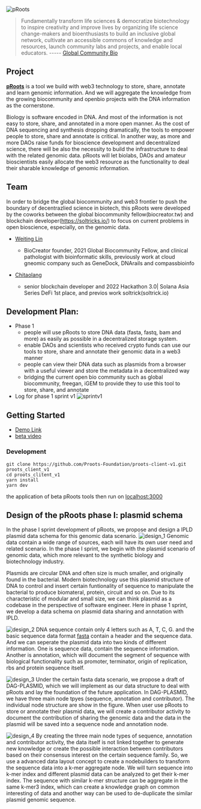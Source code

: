 
![pRoots](https://shdw-drive.genesysgo.net/6WSW4N85PxPUFVrjB41vicn5ZqZRWA4SDuqtczAnjtLA/homepage.png)


>Fundamentally transform life sciences & democratize biotechnology to inspire creativity and improve lives by organizing life science change-makers and bioenthusiasts to build an inclusive global network, cultivate an accessible commons of knowledge and resources, launch community labs and projects, and enable local educators.   ----- [Global Community Bio](https://www.biosummit.org/statement-of-shared-purpose)


## Project

**[pRoots](https://gitcoin.co/grants/7445/proots-empower-people-to-store-share-annotate-and)** is a tool we build with web3 technology to store, share, annotate and learn genomic information. And we will aggregate the knowledge from the growing biocommunity and openbio projects with the DNA information as the cornerstone.

Biology is software encoded in DNA. And most of the information is not easy to store, share, and annotated in a more open manner. As the cost of DNA sequencing and synthesis dropping dramatically, the tools to empower people to store, share and annotate is critical. In another way, as more and more DAOs raise funds for bioscience development and decentralized science, there will be also the necessity to build the infrastructure to deal with the related genomic data. pRoots will let biolabs, DAOs and amateur bioscientists easily allocate the web3 resource as the functionality to deal their sharable knowledge of genomic information.

## Team
In order to bridge the global biocommunity and web3 frontier to push the boundary of decentrazlied science in biotech, this pRoots were developed by the coworks between the global biocommunity fellow(biocreator.tw) and blockchain developer(https://soltricks.io/) to focus on current problems in open bioscience, especially, on the genomic data.

- [Weiting Lin](https://t.co/elU5wwOvpc)
  - BioCreator founder, 2021 Global Biocommunity Fellow, and clinical pathologist with bioinformatic skills, previously work at cloud gneomic company such as GeneDock, DNArails and compassbioinfo

- [Chitaolang](https://twitter.com/chitaolang)
  - senior blockchain developer and 2022 Hackathon 3.0| Solana Asia Series DeFi 1st place, and previos work soltrick(soltrick.io)


## Development Plan:

 - Phase 1
   - people will use pRoots to store DNA data (fasta, fastq, bam and more) as easily as possible in a decentralized storage system.
   - enable DAOs and scientists who received crypto funds can use our tools to store, share and annotate their genomic data in a web3 manner 
   - people can view their DNA data such as plasmids from a browser with a useful viewer and store the metadata in a decentralized way 
   - bridging the current open bio community such as global biocommunity, freegan, iGEM to provide they to use this tool to store, share, and annotate 
  - Log for phase 1 sprint v1
  ![sprintv1](https://shdw-drive.genesysgo.net/6WSW4N85PxPUFVrjB41vicn5ZqZRWA4SDuqtczAnjtLA/sprintv1.png)
## Getting Started
- [Demo Link](https://app.proots.dev/)
- [beta video](https://shdw-drive.genesysgo.net/6WSW4N85PxPUFVrjB41vicn5ZqZRWA4SDuqtczAnjtLA/proots.mp4)

### Development 

```
git clone https://github.com/Proots-Foundation/proots-client-v1.git proots_client_v1
cd proots_clitent_v1
yarn install
yarn dev
```
the application of beta pRoots tools then run on [localhost:3000](https://localhost:3000)

## Design of the pRoots phase I: plasmid schema
In the phase I sprint development of pRoots, we propose and design a IPLD plasmid data schema for this genomic data scenario.
![design_1](https://shdw-drive.genesysgo.net/6WSW4N85PxPUFVrjB41vicn5ZqZRWA4SDuqtczAnjtLA/design_1.png)
Genomic data contain a wide range of sources, each will have its own user need and related scenario. In the phase I sprint, we begin with the plasmid scenario of genomic data, which more relevant to the synthetic biology and biotechnology industry.

Plasmids are circular DNA and often size is much smaller, and originally found in the bacterial. Modern biotechnology use this plasmid structure of DNA to control and insert certain funtionality of sequence to manipulate the bacterial to produce biomateral, protein, circuit and so on.  Due to its characteristic of modular and small size, we can think plasmid as a codebase in the perspective of software engineer. Here in phase 1 sprint, we develop a data schema on plasmid data sharing and annotation with IPLD.

![design_2](https://shdw-drive.genesysgo.net/6WSW4N85PxPUFVrjB41vicn5ZqZRWA4SDuqtczAnjtLA/design_2v1.png)
DNA sequence contain only 4 letters such as A, T, C, G. and the basic sequence data format [fasta](https://en.wikipedia.org/wiki/FASTA) contain a header and the sequence data. And we can seperate the plasmid data into two kinds of different information. One is sequence data, contain the sequence information. Another is annotation, which will document the segment of sequence with biological functionality such as promoter, terminator, origin of replication, rbs and protein sequence itself.

![design_3](https://shdw-drive.genesysgo.net/6WSW4N85PxPUFVrjB41vicn5ZqZRWA4SDuqtczAnjtLA/design_3v1.png)
Under the certain fasta data scenario, we propose a draft of DAG-PLASMID, which we will implement as our data structure to deal with pRoots and lay the foundation of the future application. In DAG-PLASMID, we have three main node tpyes (sequence, annotation and contributor). The individual node structure are show in the figure. When user use pRoots to store or annotate their plasmid data, we will create a contributor activity to document the contribution of sharing the genomic data and the data in the plasmid will be saved into a sequence node and annotation node.

![design_4](https://shdw-drive.genesysgo.net/6WSW4N85PxPUFVrjB41vicn5ZqZRWA4SDuqtczAnjtLA/design_4v1.png)
By creating the three main node types of sequence, annotation and contributor activity, the data itself is not linked together to generate new knowledge or create the possible interaction between contributors based on their consensus interest on the certain sequence family. So, we use a advanced data layout concept to create a nodebuilders to transform the sequence data into a k-mer aggregate node. We will turn sequence into k-mer index and different plasmid data can be analyzed to get their k-mer index. The sequence with similar k-mer structure can be aggregate in the same k-mer3 index, which can create a knowledge graph on common interesting of data and another way can be used to de-duplicate the similar plasmid genomic sequence.


   


